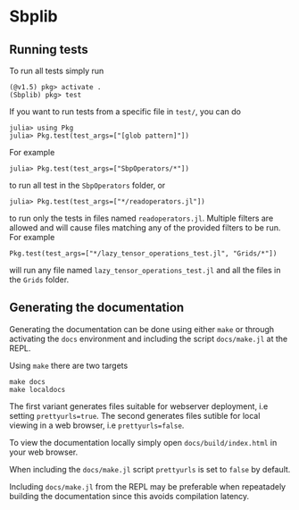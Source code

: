 # Sbplib

## Running tests
To run all tests simply run
```
(@v1.5) pkg> activate .
(Sbplib) pkg> test
```

If you want to run tests from a specific file in `test/`, you can do
```
julia> using Pkg
julia> Pkg.test(test_args=["[glob pattern]"])
```
For example
```
julia> Pkg.test(test_args=["SbpOperators/*"])
```
to run all test in the `SbpOperators` folder, or
```
julia> Pkg.test(test_args=["*/readoperators.jl"])
```
to run only the tests in files named `readoperators.jl`.
Multiple filters are allowed and will cause files matching any of the provided
filters to be run. For example
```
Pkg.test(test_args=["*/lazy_tensor_operations_test.jl", "Grids/*"])
```
will run any file named `lazy_tensor_operations_test.jl` and all the files in the `Grids` folder.


## Generating the documentation
Generating the documentation can be done using either `make` or through activating the `docs` environment and including the script `docs/make.jl` at the REPL.

Using `make` there are two targets
```shell
make docs
make localdocs
```
The first variant generates files suitable for webserver deployment, i.e setting `prettyurls=true`. The second generates files sutible for local viewing in a web browser, i.e `prettyurls=false`.

To view the documentation locally simply open `docs/build/index.html` in your web browser.

When including the `docs/make.jl` script `prettyurls` is set to `false` by default.

Including `docs/make.jl` from the REPL may be preferable when repeatadely building the documentation since this avoids compilation latency.

